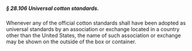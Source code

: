 ##### § 28.106 Universal cotton standards. #####

Whenever any of the official cotton standards shall have been adopted as universal standards by an association or exchange located in a country other than the United States, the name of such association or exchange may be shown on the outside of the box or container.